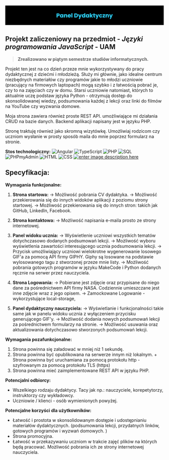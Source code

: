 
![enter image description here](https://raw.githubusercontent.com/Education-IT/Panel-Dydaktyczny/main/images/banner.png)
## Projekt zaliczeniowy na przedmiot - ***Języki programowania JavaScript*** - **UAM**

> **Zrealizowano w piątym semestrze studiów informatycznych.**

Projekt ten jest na co dzień przeze mnie wykorzystywany do pracy dydaktycznej z dziećmi i młodzieżą. Służy mi głównie, jako idealne centrum niezbędnych materiałów czy programów jakie to młodzi uczniowie (pracujący na firmowych laptopach) mogą szybko i z łatwością pobrać je, czy to na zajęciach czy w domu. Starsi uczniowie natomiast, których to aktualnie uczę podstaw języka Python - otrzymują dostęp do skonsolidowanej wiedzy, podsumowania każdej z lekcji oraz linki do filmów na YouTube czy wyzwania domowe. 

Moja strona zawiera również proste REST API. umożliwiające mi działania CRUD na bazie danych. Backend aplikacji napisany jest w języku PHP.   

Stronę traktuję również jako skromną wizytówkę. Umożliwiaj rodzicom czy uczniom wysłanie w prosty sposób maila do mnie poprzez formularz na stronie.

**Stos technologiczny:**
![Angular](https://img.shields.io/badge/Angular-DD0031.svg?style=for-the-badge&logo=Angular&logoColor=white) ![TypeScript](https://img.shields.io/badge/PHP-777BB4.svg?style=for-the-badge&logo=PHP&logoColor=white) ![PHP](https://img.shields.io/badge/TypeScript-3178C6.svg?style=for-the-badge&logo=TypeScript&logoColor=white) ![SQL](https://img.shields.io/badge/MySQL-4479A1.svg?style=for-the-badge&logo=MySQL&logoColor=white) ![PHPmyAdmin](https://img.shields.io/badge/phpMyAdmin-6C78AF.svg?style=for-the-badge&logo=phpMyAdmin&logoColor=white) ![HTML](https://img.shields.io/badge/HTML5-E34F26.svg?style=for-the-badge&logo=HTML5&logoColor=white) ![CSS](https://img.shields.io/badge/CSS3-1572B6.svg?style=for-the-badge&logo=CSS3&logoColor=white) [ ![enter image description here](https://img.shields.io/badge/website-000000?style=for-the-badge&logo=About.me&logoColor=white)](https://education-it.pl/)


## Specyfikacja:
 **Wymagania funkcjonalne:**
1) **Strona startowa:**
-> Możliwość pobrania CV dydaktyka.
-> Możliwość przekierowania się do innych widoków aplikacji z poziomu strony startowej.
-> Możliwość przekierowania się do innych stron: takich jak GitHub, LinkedIn, Facebook.

2) **Strona kontaktowa:**
-> Możliwość napisania e-maila prosto ze strony internetowej.

3) **Panel widoku ucznia:**
-> Wyświetlenie uczniowi wszystkich tematów dotychczasowo dodanych podsumowań lekcji.
-> Możliwość wyboru wyświetlenia zawartości interesującego ucznia podsumowania lekcji.
-> Przycisk umożliwiający uczniowi wielokrotne wygenerowanie losowego GIF'a za pomocą API firmy GIPHY. Giphy są losowane na podstawie wylosowanego tagu z stworzonej przeze mnie listy.
-> Możliwość pobrania gotowych programów w języku MakeCode i Python dodanych ręcznie na serwer przez    	   nauczyciela.
 
4) **Strona Logowania:**
-> Pobierane jest zdjęcie oraz przypisane do niego dane za pośrednictwem API firmy NASA. Codziennie umieszczane jest inne zdjęcie wraz z jego opisem. 
-> Zamockowane Logowanie - wykorzystujące local-storage,

5) **Panel dydaktyczny nauczyciela:**
-> Wyświetlanie i funkcjonalności takie same jak w panelu widoku ucznia z wyłączeniem przycisku generującego GIF'y.
-> Możliwość dodania nowych podsumowań lekcji za pośrednictwem formularzy na stronie.
-> Możliwość usuwania oraz aktualizowania dotychczasowo stworzonych podsumowań lekcji.
 

**Wymagania pozafunkcjonalne:**
1) Strona powinna się załadować w mniej niż 1 sekundę.
2) Strona powinna być opublikowana na serwerze innym niż lokalnym. + Strona powinna być uruchamiana za pomocą protokołu http -  szyfrowanym za pomocą protokołu TLS (https)
3) Strona powinna mieć zaimplementowane REST API w języku PHP.

**Potencjalni odbiorcy:**
* Wszelkiego rodzaju dydaktycy. Tacy jak np.: nauczyciele, korepetytorzy, instruktorzy czy wykładowcy.
* Uczniowie / klienci - osób wymienionych powyżej.

**Potencjalne korzyści dla użytkowników:**
* Łatwość i prostota w skonsolidowanym dostępie i udostępnianiu materiałów dydaktycznych. (podsumowania lekcji, przydatnych linków, gotowych programów i wyzwań domowych. )
* Strona promocyjna.
* Łatwość w przekazywaniu uczniom w trakcie zajęć plików na których będą pracować. Możliwość pobrania ich ze strony internetowej nauczyciela.
